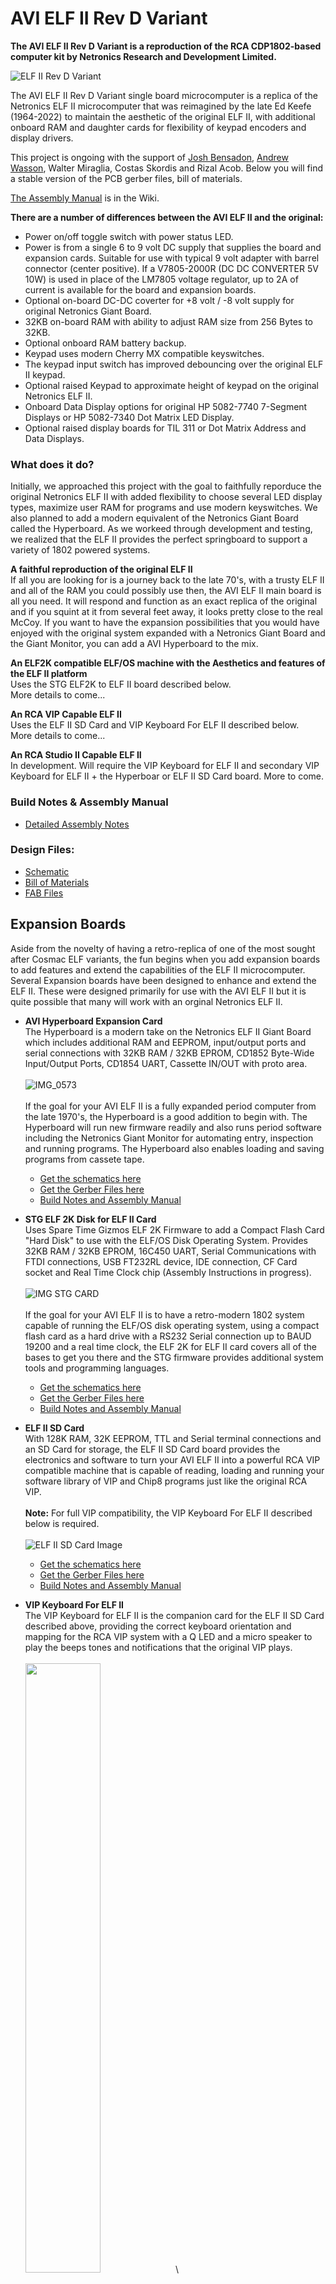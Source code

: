 # AVI ELF II Rev D Variant

**The AVI ELF II Rev D Variant is a reproduction of the RCA  CDP1802-based computer kit by Netronics Research and Development Limited.**

![ELF II Rev D Variant](https://github.com/awasson/AVI-ELF-II/assets/2935397/c0068558-4cf3-4f1a-80ae-7bcad960d778)

The AVI ELF II Rev D Variant single board microcomputer is a replica of the Netronics ELF II microcomputer that was reimagined by the late Ed Keefe (1964-2022) to maintain the aesthetic of the original ELF II, with additional onboard RAM and daughter cards for flexibility of keypad encoders and display drivers.

This project is ongoing with the support of [Josh Bensadon](https://github.com/JoshBensadon), [Andrew Wasson](https://github.com/awasson), Walter Miraglia, Costas Skordis and Rizal Acob. Below you will find a stable version of the PCB gerber files, bill of materials. 

[The Assembly Manual](https://github.com/awasson/AVI-ELF-II/wiki/AVI-ELF-II-Detailed-Assembly-Notes) is in the Wiki.

**There are a number of differences between the AVI ELF II and the original:**

* Power on/off toggle switch with power status LED.
* Power is from a single 6 to 9 volt DC supply that supplies the board and expansion cards. Suitable for use with typical 9 volt adapter with barrel connector (center positive). If a V7805-2000R (DC DC CONVERTER 5V 10W) is used in place of the LM7805 voltage regulator, up to 2A of current is available for the board and expansion boards.
* Optional on-board DC-DC coverter for +8 volt / -8 volt supply for original Netronics Giant Board.
* 32KB on-board RAM with ability to adjust RAM size from 256 Bytes to 32KB.
* Optional onboard RAM battery backup.
* Keypad uses modern Cherry MX compatible keyswitches.
* The keypad input switch has improved debouncing over the original ELF II keypad.
* Optional raised Keypad to approximate height of keypad on the original Netronics ELF II.
* Onboard Data Display options for original HP 5082-7740 7-Segment Displays or HP 5082-7340 Dot Matrix LED Display.
* Optional raised display boards for TIL 311 or Dot Matrix Address and Data Displays. 

### What does it do?
Initially, we approached this project with the goal to faithfully reporduce the original Netronics ELF II with added flexibility to choose several LED display types, maximize user RAM for programs and use modern keyswitches. We also planned to add a modern equivalent of the Netronics Giant Board called the Hyperboard. As we workeed through development and testing, we realized that the ELF II provides the perfect springboard to support a variety of 1802 powered systems.

**A faithful reproduction of the original ELF II**\
If all you are looking for is a journey back to the late 70's, with a trusty ELF II and all of the RAM you could possibly use then, the AVI ELF II main board is all you need. It will respond and function as an exact replica of the original and if you squint at it from several feet away, it looks pretty close to the real McCoy. If you want to have the expansion possibilities that you would have enjoyed with the original system expanded with a Netronics Giant Board and the Giant Monitor, you can add a AVI Hyperboard to the mix.   

**An ELF2K compatible ELF/OS machine with the Aesthetics and features of the ELF II platform**\
Uses the STG ELF2K to ELF II board described below.\
More details to come... 

**An RCA VIP Capable ELF II**\
Uses the ELF II SD Card and VIP Keyboard For ELF II described below.\
More details to come... 

**An RCA Studio II Capable ELF II**\
In development. Will require the VIP Keyboard for ELF II and secondary VIP Keyboard for ELF II + the Hyperboar or ELF II SD Card board. More to come. 

### Build Notes & Assembly Manual
* [Detailed Assembly Notes](https://github.com/awasson/AVI-ELF-II/wiki/AVI-ELF-II-Detailed-Assembly-Notes)

### Design Files:
* [Schematic](notes/ELF-II/AVIELF2v1-Sch.pdf)
* [Bill of Materials](notes/ELF-II/AVI%20ELF%20II%20Final%20BOM.xlsx)
* [FAB Files](gerbers/ELF-II/AVIELF2v1-Gerbers.zip)


## Expansion Boards
Aside from the novelty of having a retro-replica of one of the most sought after Cosmac ELF variants, the fun begins when you add expansion boards to add features and extend the capabilities of the ELF II microcomputer. Several Expansion boards have been designed to enhance and extend the ELF II. These were designed primarily for use with the AVI ELF II but it is quite possible that many will work with an orginal Netronics ELF II. 

* **AVI Hyperboard Expansion Card**\
The Hyperboard is a modern take on the Netronics ELF II Giant Board which includes additional RAM and EEPROM, input/output ports and serial connections with 32KB RAM / 32KB EPROM, CD1852 Byte-Wide Input/Output Ports, CD1854 UART, Cassette IN/OUT with proto area.\
\
![IMG_0573](https://github.com/awasson/AVI-ELF-II/assets/2935397/77b05e52-6b2e-4bde-aac2-5f38c68dee1f)\
\
If the goal for your AVI ELF II is a fully expanded period computer from the late 1970's, the Hyperboard is a good addition to begin with. The Hyperboard will run new firmware readily and also runs period software including the Netronics Giant Monitor for automating entry, inspection and running programs. The Hyperboard also enables loading and saving programs from cassete tape.
   * [Get the schematics here](notes/Hyperboard/AVIELF2HYPERBOARD-SCH.pdf)
   * [Get the Gerber Files here](gerbers/Hyperboard/AVIELF2HYPERBOARD-Gerbers.zip)
   * [Build Notes and Assembly Manual](https://github.com/awasson/AVI-ELF-II/wiki/AVI-Hyperboard-Expansion-Card-Assembly-Notes)

* **STG ELF 2K Disk for ELF II Card**\
Uses Spare Time Gizmos ELF 2K Firmware to add a Compact Flash Card "Hard Disk" to use with the ELF/OS Disk Operating System. Provides 32KB RAM / 32KB EPROM, 16C450 UART, Serial Communications with FTDI connections, USB FT232RL device, IDE connection, CF Card socket and Real Time Clock chip (Assembly Instructions in progress).\
\
![IMG STG CARD](photos/IMG_0655.jpeg)\
\
If the goal for your AVI ELF II is to have a retro-modern 1802 system capable of running the ELF/OS disk operating system, using a compact flash card as a hard drive with a RS232 Serial connection up to BAUD 19200 and a real time clock, the ELF 2K for ELF II card covers all of the bases to get you there and the STG firmware provides additional system tools and programming languages. 
   * [Get the schematics here](notes/AVIELFSTGDISK0/AVIELFSTGDISK0-SCH.pdf)
   * [Get the Gerber Files here](gerbers/AVIELFSTGDISK0/AVIELFSTGDISK0-Gerbers.zip)
   * [Build Notes and Assembly Manual](https://github.com/awasson/AVI-ELF-II/wiki/STG-ELF-2K-Disk-for-ELF-II-Card-Assembly-Notes)

* **ELF II SD Card**\
With 128K RAM, 32K EEPROM, TTL and Serial terminal connections and an SD Card for storage, the ELF II SD Card board provides the electronics and software to turn your AVI ELF II into a powerful RCA VIP compatible machine that is capable of reading, loading and running your software library of VIP and Chip8 programs just like the original RCA VIP.\
\
**Note:** For full VIP compatibility, the VIP Keyboard For ELF II described below is required.\
\
![ELF II SD Card Image](https://github.com/awasson/AVI-ELF-II/assets/2935397/98062211-f7fe-47b1-995b-0dfa917cf243)
   * [Get the schematics here](notes/AVIELF2SD/AVIELF2SD-SCH.pdf)
   * [Get the Gerber Files here](gerbers/AVIELF2SD/AVIELF2SD-Gerbers.zip)
   * [Build Notes and Assembly Manual](https://github.com/awasson/AVI-ELF-II/wiki/ELF-II-SD-Card-Detailed-Assembly-Notes)
 
* **VIP Keyboard For ELF II**\
The VIP Keyboard for ELF II is the companion card for the ELF II SD Card described above, providing the correct keyboard orientation and mapping for the RCA VIP system with a Q LED and a micro speaker to play the beeps tones and notifications that the original VIP plays.\
\
<img src="https://github.com/awasson/AVI-ELF-II/blob/8b53b2ec36446c2e50bac4996d5d2eec87617d4d/photos/IMG_0656.jpeg" width="50%" />\
   * [Get the schematics here](notes/AVIELF2-VIP/AVIELF2-VIP-SCH.pdf)
   * [Get the Gerber Files here](gerbers/AVIELF2-VIP/AVIELF2-VIP-Gerbers.zip)
   * [Build Notes and Assembly Manual](https://github.com/awasson/AVI-ELF-II/wiki/VIP-Keyboard-for-The-AVI-ELF-II-Board-Assembly-Notes)
 
* **VIP Secondary Keyboard for ELF II**\
For use with VIP Keyboard for ELF II as shown above for multiplayer game support.\
\
![IMG VIP AUX KEYPAD](notes/AVIELF2-VIP/AVIELF2-VIP2.jpg)
   * [Get the schematics here](notes/AVIELF2-VIP/AVIELF2-VIP2-SCH.pdf)
   * [Get the Gerber Files here](gerbers/AVIELF2-VIP/AVIELF2-VIP2-Gerbers.zip)
   * [Build Notes and Assembly Manual](https://github.com/awasson/AVI-ELF-II/wiki/VIP-Secondary-Keyboard-for-The-AVI-ELF-II-Board-Assembly-Notes)

* **Protoboard**\
Full sized expansion card with 86 position edge connection for prototyping cicuitry.\
\
![IMG_0729](https://github.com/awasson/AVI-ELF-II/assets/2935397/44bb46ae-ec6e-4632-8ffc-c2a9964ae5e1)
   * [Get the Gerber Files here](gerbers/AVIELF2Prototyping/AVIELF2Prototyping-Gerbers.zip). 

* **ELF II LED Matrix Display**\
A plugin display board that is located directly in front of the Hex keypad, replacing the original LED data display to provide an updated, larger, dot matrix display with 4 digit address and 2 digit data, plus additional messaging to indicate load mode and reset.\
\
<img src="https://github.com/awasson/AVI-ELF-II/assets/2935397/a10764d0-b321-4a0f-b28f-4fa1ee764155" width="50%" />\
   * [Get the schematics here](notes/AVIELF2DISPLAYMAX7219/AVIELF2DISPLAYMAX7219-SCH.pdf) 
   * [Get the Gerber Files here](gerbers/AVIELF2DISPLAYMAX7219/AVIELF2DISPLAYMAX7219-Gerbers.zip)
   * [Get the Hex file for programming the Two PIC 16F1826 Chips](notes/AVIELF2DISPLAYMAX7219/HexDisp.HEX)
   * [Build Notes and Assembly Manual](https://github.com/awasson/AVI-ELF-II/wiki/ELF-II-LED-Matrix-Display-Assembly-Notes)

* **AVI ELF II TIL311 6-Digit Display Card**\
A plugin display board that is located directly in front of the Hex keypad, replacing the original LED data display to provide a 6-digit display using the TIl311 displays with 4 digit address and 2 digit data.\
\
<img src="notes/TIL311-6DIGIT-DISPLAY/AVI ELF II TIL311 6-Digit Display Card.jpeg" width="50%" />\
   * [Get the schematics here](notes/TIL311-6DIGIT-DISPLAY/AVI%20ELF%20II%20TIL311%206-Digit%20Display%20Card.pdf) 
   * [Get the Gerber Files here](gerbers/TIL311-6DIGIT-DISPLAY/gerbers.zip)
   * Build Notes and Assembly Manual in progress.
